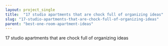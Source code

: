 ```yaml
---
layout: project_single
title:  "17 studio apartments that are chock full of organizing ideas"
slug: "17-studio-apartments-that-are-chock-full-of-organizing-ideas"
parent: "best-one-room-apartment-ideas"
---
```

17 studio apartments that are chock full of organizing ideas